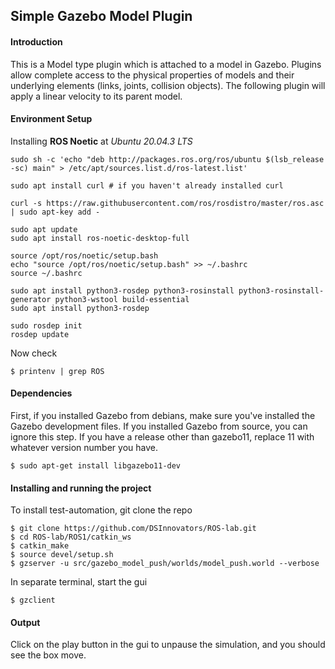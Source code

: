 ## Simple Gazebo Model Plugin 

#### Introduction

This is a Model type plugin which is attached to a model in Gazebo.
Plugins allow complete access to the physical properties of models and their underlying elements (links, joints, collision objects). The following plugin will apply a linear velocity to its parent model.


#### Environment Setup
Installing **ROS Noetic** at *Ubuntu 20.04.3 LTS*
    
    sudo sh -c 'echo "deb http://packages.ros.org/ros/ubuntu $(lsb_release -sc) main" > /etc/apt/sources.list.d/ros-latest.list'
    
    sudo apt install curl # if you haven't already installed curl
     
    curl -s https://raw.githubusercontent.com/ros/rosdistro/master/ros.asc | sudo apt-key add -
     
    sudo apt update
    sudo apt install ros-noetic-desktop-full
     
    source /opt/ros/noetic/setup.bash
    echo "source /opt/ros/noetic/setup.bash" >> ~/.bashrc
    source ~/.bashrc
     
    sudo apt install python3-rosdep python3-rosinstall python3-rosinstall-generator python3-wstool build-essential
    sudo apt install python3-rosdep
     
    sudo rosdep init
    rosdep update
 
Now check

    $ printenv | grep ROS


#### Dependencies
First, if you installed Gazebo from debians, make sure you've installed the Gazebo development files. If you installed Gazebo from source, you can ignore this step. If you have a release other than gazebo11, replace 11 with whatever version number you have.

    $ sudo apt-get install libgazebo11-dev
    


#### Installing and running the project
To install test-automation, git clone the repo

    $ git clone https://github.com/DSInnovators/ROS-lab.git
    $ cd ROS-lab/ROS1/catkin_ws
    $ catkin_make
    $ source devel/setup.sh 
    $ gzserver -u src/gazebo_model_push/worlds/model_push.world --verbose       

In separate terminal, start the gui

    $ gzclient
   

#### Output
Click on the play button in the gui to unpause the simulation, and you should see the box move.
    

   


